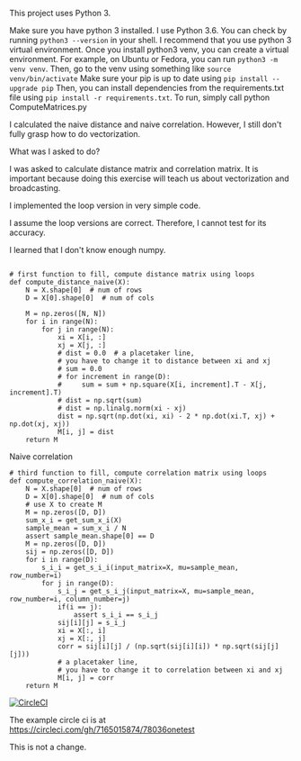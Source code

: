 This project uses Python 3.

Make sure you have python 3 installed.
I use Python 3.6.
You can check by running `python3 --version` in your shell.
I recommend that you use python 3 virtual environment.
Once you install python3 venv, you can create a virtual environment.
For example, on Ubuntu or Fedora, you can run `python3 -m venv venv`.
Then, go to the venv using something like `source venv/bin/activate`
Make sure your pip is up to date using `pip install --upgrade pip`
Then, you can install dependencies from the requirements.txt file using `pip install -r requirements.txt`.
To run, simply call python ComputeMatrices.py

I calculated the naive distance and naive correlation.
However, I still don't fully grasp how to do vectorization.

What was I asked to do?

I was asked to calculate distance matrix and correlation matrix.
It is important because doing this exercise will teach us about vectorization and broadcasting.

I implemented the loop version in very simple code.

I assume the loop versions are correct.
Therefore, I cannot test for its accuracy.

I learned that I don't know enough numpy.


```

# first function to fill, compute distance matrix using loops
def compute_distance_naive(X):
    N = X.shape[0]  # num of rows
    D = X[0].shape[0]  # num of cols

    M = np.zeros([N, N])
    for i in range(N):
        for j in range(N):
            xi = X[i, :]
            xj = X[j, :]
            # dist = 0.0  # a placetaker line,
            # you have to change it to distance between xi and xj
            # sum = 0.0
            # for increment in range(D):
            #     sum = sum + np.square(X[i, increment].T - X[j, increment].T)
            # dist = np.sqrt(sum)
            # dist = np.linalg.norm(xi - xj)
            dist = np.sqrt(np.dot(xi, xi) - 2 * np.dot(xi.T, xj) + np.dot(xj, xj))
            M[i, j] = dist
    return M
```


Naive correlation
```
# third function to fill, compute correlation matrix using loops
def compute_correlation_naive(X):
    N = X.shape[0]  # num of rows
    D = X[0].shape[0]  # num of cols
    # use X to create M
    M = np.zeros([D, D])
    sum_x_i = get_sum_x_i(X)
    sample_mean = sum_x_i / N
    assert sample_mean.shape[0] == D
    M = np.zeros([D, D])
    sij = np.zeros([D, D])
    for i in range(D):
        s_i_i = get_s_i_i(input_matrix=X, mu=sample_mean, row_number=i)
        for j in range(D):
            s_i_j = get_s_i_j(input_matrix=X, mu=sample_mean, row_number=i, column_number=j)
            if(i == j):
                assert s_i_i == s_i_j
            sij[i][j] = s_i_j
            xi = X[:, i]
            xj = X[:, j]
            corr = sij[i][j] / (np.sqrt(sij[i][i]) * np.sqrt(sij[j][j]))
            # a placetaker line,
            # you have to change it to correlation between xi and xj
            M[i, j] = corr
    return M
```


[![CircleCI](https://circleci.com/gh/7165015874/78036onetest.svg?style=svg)](https://circleci.com/gh/7165015874/78036onetest)

The example circle ci is at https://circleci.com/gh/7165015874/78036onetest

This is not a change.
